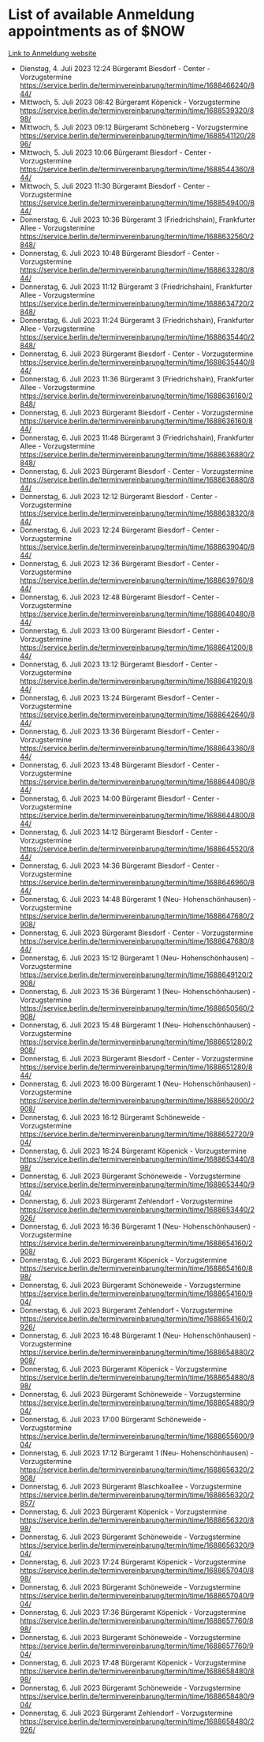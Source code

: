 # List of available Anmeldung appointments as of $NOW
[Link to Anmeldung website](https://service.berlin.de/terminvereinbarung/termin/tag.php?termin=1&anliegen[]=120686&dienstleisterlist=122210,122217,327316,122219,327312,122227,327314,122231,327346,122243,327348,122254,122252,329742,122260,329745,122262,329748,122271,327278,122273,327274,122277,327276,330436,122280,327294,122282,327290,122284,327292,122291,327270,122285,327266,122286,327264,122296,327268,150230,329760,122297,327286,122294,327284,122312,329763,122314,329775,122304,327330,122311,327334,122309,327332,317869,122281,327352,122279,329772,122283,122276,327324,122274,327326,122267,329766,122246,327318,122251,327320,122257,327322,122208,327298,122226,327300&herkunft=http%3A%2F%2Fservice.berlin.de%2Fdienstleistung%2F120686%2F)
- Dienstag, 4. Juli 2023 12:24 Bürgeramt Biesdorf - Center - Vorzugstermine https://service.berlin.de/terminvereinbarung/termin/time/1688466240/844/
- Mittwoch, 5. Juli 2023 08:42 Bürgeramt Köpenick - Vorzugstermine https://service.berlin.de/terminvereinbarung/termin/time/1688539320/898/
- Mittwoch, 5. Juli 2023 09:12 Bürgeramt Schöneberg - Vorzugstermine https://service.berlin.de/terminvereinbarung/termin/time/1688541120/2896/
- Mittwoch, 5. Juli 2023 10:06 Bürgeramt Biesdorf - Center - Vorzugstermine https://service.berlin.de/terminvereinbarung/termin/time/1688544360/844/
- Mittwoch, 5. Juli 2023 11:30 Bürgeramt Biesdorf - Center - Vorzugstermine https://service.berlin.de/terminvereinbarung/termin/time/1688549400/844/
- Donnerstag, 6. Juli 2023 10:36 Bürgeramt 3 (Friedrichshain), Frankfurter Allee - Vorzugstermine https://service.berlin.de/terminvereinbarung/termin/time/1688632560/2848/
- Donnerstag, 6. Juli 2023 10:48 Bürgeramt Biesdorf - Center - Vorzugstermine https://service.berlin.de/terminvereinbarung/termin/time/1688633280/844/
- Donnerstag, 6. Juli 2023 11:12 Bürgeramt 3 (Friedrichshain), Frankfurter Allee - Vorzugstermine https://service.berlin.de/terminvereinbarung/termin/time/1688634720/2848/
- Donnerstag, 6. Juli 2023 11:24 Bürgeramt 3 (Friedrichshain), Frankfurter Allee - Vorzugstermine https://service.berlin.de/terminvereinbarung/termin/time/1688635440/2848/
- Donnerstag, 6. Juli 2023  Bürgeramt Biesdorf - Center - Vorzugstermine https://service.berlin.de/terminvereinbarung/termin/time/1688635440/844/
- Donnerstag, 6. Juli 2023 11:36 Bürgeramt 3 (Friedrichshain), Frankfurter Allee - Vorzugstermine https://service.berlin.de/terminvereinbarung/termin/time/1688636160/2848/
- Donnerstag, 6. Juli 2023  Bürgeramt Biesdorf - Center - Vorzugstermine https://service.berlin.de/terminvereinbarung/termin/time/1688636160/844/
- Donnerstag, 6. Juli 2023 11:48 Bürgeramt 3 (Friedrichshain), Frankfurter Allee - Vorzugstermine https://service.berlin.de/terminvereinbarung/termin/time/1688636880/2848/
- Donnerstag, 6. Juli 2023  Bürgeramt Biesdorf - Center - Vorzugstermine https://service.berlin.de/terminvereinbarung/termin/time/1688636880/844/
- Donnerstag, 6. Juli 2023 12:12 Bürgeramt Biesdorf - Center - Vorzugstermine https://service.berlin.de/terminvereinbarung/termin/time/1688638320/844/
- Donnerstag, 6. Juli 2023 12:24 Bürgeramt Biesdorf - Center - Vorzugstermine https://service.berlin.de/terminvereinbarung/termin/time/1688639040/844/
- Donnerstag, 6. Juli 2023 12:36 Bürgeramt Biesdorf - Center - Vorzugstermine https://service.berlin.de/terminvereinbarung/termin/time/1688639760/844/
- Donnerstag, 6. Juli 2023 12:48 Bürgeramt Biesdorf - Center - Vorzugstermine https://service.berlin.de/terminvereinbarung/termin/time/1688640480/844/
- Donnerstag, 6. Juli 2023 13:00 Bürgeramt Biesdorf - Center - Vorzugstermine https://service.berlin.de/terminvereinbarung/termin/time/1688641200/844/
- Donnerstag, 6. Juli 2023 13:12 Bürgeramt Biesdorf - Center - Vorzugstermine https://service.berlin.de/terminvereinbarung/termin/time/1688641920/844/
- Donnerstag, 6. Juli 2023 13:24 Bürgeramt Biesdorf - Center - Vorzugstermine https://service.berlin.de/terminvereinbarung/termin/time/1688642640/844/
- Donnerstag, 6. Juli 2023 13:36 Bürgeramt Biesdorf - Center - Vorzugstermine https://service.berlin.de/terminvereinbarung/termin/time/1688643360/844/
- Donnerstag, 6. Juli 2023 13:48 Bürgeramt Biesdorf - Center - Vorzugstermine https://service.berlin.de/terminvereinbarung/termin/time/1688644080/844/
- Donnerstag, 6. Juli 2023 14:00 Bürgeramt Biesdorf - Center - Vorzugstermine https://service.berlin.de/terminvereinbarung/termin/time/1688644800/844/
- Donnerstag, 6. Juli 2023 14:12 Bürgeramt Biesdorf - Center - Vorzugstermine https://service.berlin.de/terminvereinbarung/termin/time/1688645520/844/
- Donnerstag, 6. Juli 2023 14:36 Bürgeramt Biesdorf - Center - Vorzugstermine https://service.berlin.de/terminvereinbarung/termin/time/1688646960/844/
- Donnerstag, 6. Juli 2023 14:48 Bürgeramt 1 (Neu- Hohenschönhausen) - Vorzugstermine https://service.berlin.de/terminvereinbarung/termin/time/1688647680/2908/
- Donnerstag, 6. Juli 2023  Bürgeramt Biesdorf - Center - Vorzugstermine https://service.berlin.de/terminvereinbarung/termin/time/1688647680/844/
- Donnerstag, 6. Juli 2023 15:12 Bürgeramt 1 (Neu- Hohenschönhausen) - Vorzugstermine https://service.berlin.de/terminvereinbarung/termin/time/1688649120/2908/
- Donnerstag, 6. Juli 2023 15:36 Bürgeramt 1 (Neu- Hohenschönhausen) - Vorzugstermine https://service.berlin.de/terminvereinbarung/termin/time/1688650560/2908/
- Donnerstag, 6. Juli 2023 15:48 Bürgeramt 1 (Neu- Hohenschönhausen) - Vorzugstermine https://service.berlin.de/terminvereinbarung/termin/time/1688651280/2908/
- Donnerstag, 6. Juli 2023  Bürgeramt Biesdorf - Center - Vorzugstermine https://service.berlin.de/terminvereinbarung/termin/time/1688651280/844/
- Donnerstag, 6. Juli 2023 16:00 Bürgeramt 1 (Neu- Hohenschönhausen) - Vorzugstermine https://service.berlin.de/terminvereinbarung/termin/time/1688652000/2908/
- Donnerstag, 6. Juli 2023 16:12 Bürgeramt Schöneweide - Vorzugstermine https://service.berlin.de/terminvereinbarung/termin/time/1688652720/904/
- Donnerstag, 6. Juli 2023 16:24 Bürgeramt Köpenick - Vorzugstermine https://service.berlin.de/terminvereinbarung/termin/time/1688653440/898/
- Donnerstag, 6. Juli 2023  Bürgeramt Schöneweide - Vorzugstermine https://service.berlin.de/terminvereinbarung/termin/time/1688653440/904/
- Donnerstag, 6. Juli 2023  Bürgeramt Zehlendorf - Vorzugstermine https://service.berlin.de/terminvereinbarung/termin/time/1688653440/2926/
- Donnerstag, 6. Juli 2023 16:36 Bürgeramt 1 (Neu- Hohenschönhausen) - Vorzugstermine https://service.berlin.de/terminvereinbarung/termin/time/1688654160/2908/
- Donnerstag, 6. Juli 2023  Bürgeramt Köpenick - Vorzugstermine https://service.berlin.de/terminvereinbarung/termin/time/1688654160/898/
- Donnerstag, 6. Juli 2023  Bürgeramt Schöneweide - Vorzugstermine https://service.berlin.de/terminvereinbarung/termin/time/1688654160/904/
- Donnerstag, 6. Juli 2023  Bürgeramt Zehlendorf - Vorzugstermine https://service.berlin.de/terminvereinbarung/termin/time/1688654160/2926/
- Donnerstag, 6. Juli 2023 16:48 Bürgeramt 1 (Neu- Hohenschönhausen) - Vorzugstermine https://service.berlin.de/terminvereinbarung/termin/time/1688654880/2908/
- Donnerstag, 6. Juli 2023  Bürgeramt Köpenick - Vorzugstermine https://service.berlin.de/terminvereinbarung/termin/time/1688654880/898/
- Donnerstag, 6. Juli 2023  Bürgeramt Schöneweide - Vorzugstermine https://service.berlin.de/terminvereinbarung/termin/time/1688654880/904/
- Donnerstag, 6. Juli 2023 17:00 Bürgeramt Schöneweide - Vorzugstermine https://service.berlin.de/terminvereinbarung/termin/time/1688655600/904/
- Donnerstag, 6. Juli 2023 17:12 Bürgeramt 1 (Neu- Hohenschönhausen) - Vorzugstermine https://service.berlin.de/terminvereinbarung/termin/time/1688656320/2908/
- Donnerstag, 6. Juli 2023  Bürgeramt Blaschkoallee - Vorzugstermine https://service.berlin.de/terminvereinbarung/termin/time/1688656320/2857/
- Donnerstag, 6. Juli 2023  Bürgeramt Köpenick - Vorzugstermine https://service.berlin.de/terminvereinbarung/termin/time/1688656320/898/
- Donnerstag, 6. Juli 2023  Bürgeramt Schöneweide - Vorzugstermine https://service.berlin.de/terminvereinbarung/termin/time/1688656320/904/
- Donnerstag, 6. Juli 2023 17:24 Bürgeramt Köpenick - Vorzugstermine https://service.berlin.de/terminvereinbarung/termin/time/1688657040/898/
- Donnerstag, 6. Juli 2023  Bürgeramt Schöneweide - Vorzugstermine https://service.berlin.de/terminvereinbarung/termin/time/1688657040/904/
- Donnerstag, 6. Juli 2023 17:36 Bürgeramt Köpenick - Vorzugstermine https://service.berlin.de/terminvereinbarung/termin/time/1688657760/898/
- Donnerstag, 6. Juli 2023  Bürgeramt Schöneweide - Vorzugstermine https://service.berlin.de/terminvereinbarung/termin/time/1688657760/904/
- Donnerstag, 6. Juli 2023 17:48 Bürgeramt Köpenick - Vorzugstermine https://service.berlin.de/terminvereinbarung/termin/time/1688658480/898/
- Donnerstag, 6. Juli 2023  Bürgeramt Schöneweide - Vorzugstermine https://service.berlin.de/terminvereinbarung/termin/time/1688658480/904/
- Donnerstag, 6. Juli 2023  Bürgeramt Zehlendorf - Vorzugstermine https://service.berlin.de/terminvereinbarung/termin/time/1688658480/2926/
